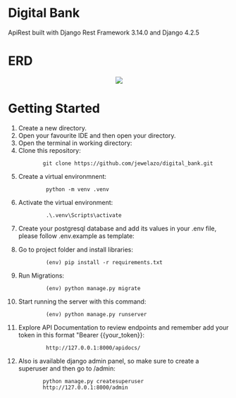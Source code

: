 # Digital Bank

ApiRest built with Django Rest Framework 3.14.0 and Django 4.2.5
# ERD
<p align="center">
           <img src="https://lucid.app/publicSegments/view/f56589fc-8908-4c80-9de7-cb3e682dfdb9/image.png"/>
</p>

# Getting Started
1) Create a new directory.
2) Open your favourite IDE and then open your directory. 
3) Open the terminal in working directory:
4) Clone this repository:
```
           git clone https://github.com/jewelazo/digital_bank.git
```
5) Create a virtual environmnent:
```
            python -m venv .venv
```
6) Activate the virtual environment:
```
            .\.venv\Scripts\activate
```
7) Create your postgresql database and add its values in your .env file, please follow .env.example as template:

8) Go to project folder and install libraries:
```
            (env) pip install -r requirements.txt
```
9) Run Migrations:
```
            (env) python manage.py migrate
```
10) Start running the server with this command:
```
            (env) python manage.py runserver
```
11) Explore API Documentation to review endpoints and remember add your token in this format "Bearer {{your_token}}:
```
            http://127.0.0.1:8000/apidocs/
```
12) Also is available django admin panel, so make sure to create a superuser and then go to /admin:

```
           python manage.py createsuperuser
           http://127.0.0.1:8000/admin
```
  

